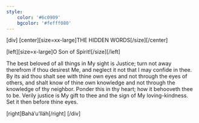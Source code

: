 ```yaml
---
style:
    color: '#6c0909'
    bgcolor: '#fefff080'
---
```

[div]
[center][size=xx-large]THE HIDDEN WORDS[/size][/center]

[left][size=x-large]O Son of Spirit![/size][/left]  

The best beloved of all things in My sight is Justice; turn not away therefrom if thou desirest Me, and neglect it not that I may confide in thee. By its aid thou shalt see with thine own eyes and not through the eyes of others, and shalt know of thine own knowledge and not through the knowledge of thy neighbor. Ponder this in thy heart; how it behooveth thee to be. Verily justice is My gift to thee and the sign of My loving-kindness. Set it then before thine eyes.


[right]Bahá’u’lláh[/right]
[/div]
